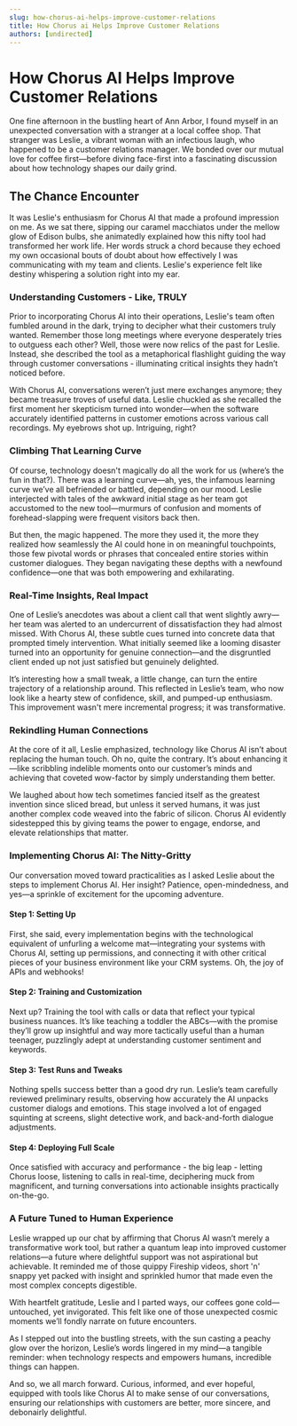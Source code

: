```yaml
---
slug: how-chorus-ai-helps-improve-customer-relations
title: How Chorus ai Helps Improve Customer Relations
authors: [undirected]
---
```



# How Chorus AI Helps Improve Customer Relations

One fine afternoon in the bustling heart of Ann Arbor, I found myself in an unexpected conversation with a stranger at a local coffee shop. That stranger was Leslie, a vibrant woman with an infectious laugh, who happened to be a customer relations manager. We bonded over our mutual love for coffee first—before diving face-first into a fascinating discussion about how technology shapes our daily grind.

## The Chance Encounter

It was Leslie's enthusiasm for Chorus AI that made a profound impression on me. As we sat there, sipping our caramel macchiatos under the mellow glow of Edison bulbs, she animatedly explained how this nifty tool had transformed her work life. Her words struck a chord because they echoed my own occasional bouts of doubt about how effectively I was communicating with my team and clients. Leslie's experience felt like destiny whispering a solution right into my ear.

### Understanding Customers - Like, TRULY

Prior to incorporating Chorus AI into their operations, Leslie's team often fumbled around in the dark, trying to decipher what their customers truly wanted. Remember those long meetings where everyone desperately tries to outguess each other? Well, those were now relics of the past for Leslie. Instead, she described the tool as a metaphorical flashlight guiding the way through customer conversations - illuminating critical insights they hadn’t noticed before.

With Chorus AI, conversations weren’t just mere exchanges anymore; they became treasure troves of useful data. Leslie chuckled as she recalled the first moment her skepticism turned into wonder—when the software accurately identified patterns in customer emotions across various call recordings. My eyebrows shot up. Intriguing, right?

### Climbing That Learning Curve

Of course, technology doesn't magically do all the work for us (where’s the fun in that?). There was a learning curve—ah, yes, the infamous learning curve we’ve all befriended or battled, depending on our mood. Leslie interjected with tales of the awkward initial stage as her team got accustomed to the new tool—murmurs of confusion and moments of forehead-slapping were frequent visitors back then.

But then, the magic happened. The more they used it, the more they realized how seamlessly the AI could hone in on meaningful touchpoints, those few pivotal words or phrases that concealed entire stories within customer dialogues. They began navigating these depths with a newfound confidence—one that was both empowering and exhilarating.

### Real-Time Insights, Real Impact

One of Leslie’s anecdotes was about a client call that went slightly awry—her team was alerted to an undercurrent of dissatisfaction they had almost missed. With Chorus AI, these subtle cues turned into concrete data that prompted timely intervention. What initially seemed like a looming disaster turned into an opportunity for genuine connection—and the disgruntled client ended up not just satisfied but genuinely delighted.

It’s interesting how a small tweak, a little change, can turn the entire trajectory of a relationship around. This reflected in Leslie’s team, who now look like a hearty stew of confidence, skill, and pumped-up enthusiasm. This improvement wasn't mere incremental progress; it was transformative.

### Rekindling Human Connections

At the core of it all, Leslie emphasized, technology like Chorus AI isn’t about replacing the human touch. Oh no, quite the contrary. It’s about enhancing it—like scribbling indelible moments onto our customer’s minds and achieving that coveted wow-factor by simply understanding them better.

We laughed about how tech sometimes fancied itself as the greatest invention since sliced bread, but unless it served humans, it was just another complex code weaved into the fabric of silicon. Chorus AI evidently sidestepped this by giving teams the power to engage, endorse, and elevate relationships that matter.

### Implementing Chorus AI: The Nitty-Gritty

Our conversation moved toward practicalities as I asked Leslie about the steps to implement Chorus AI. Her insight? Patience, open-mindedness, and yes—a sprinkle of excitement for the upcoming adventure.

#### **Step 1: Setting Up**

First, she said, every implementation begins with the technological equivalent of unfurling a welcome mat—integrating your systems with Chorus AI, setting up permissions, and connecting it with other critical pieces of your business environment like your CRM systems. Oh, the joy of APIs and webhooks!

#### **Step 2: Training and Customization**

Next up? Training the tool with calls or data that reflect your typical business nuances. It’s like teaching a toddler the ABCs—with the promise they’ll grow up insightful and way more tactically useful than a human teenager, puzzlingly adept at understanding customer sentiment and keywords.

#### **Step 3: Test Runs and Tweaks**

Nothing spells success better than a good dry run. Leslie’s team carefully reviewed preliminary results, observing how accurately the AI unpacks customer dialogs and emotions. This stage involved a lot of engaged squinting at screens, slight detective work, and back-and-forth dialogue adjustments.

#### **Step 4: Deploying Full Scale**

Once satisfied with accuracy and performance - the big leap - letting Chorus loose, listening to calls in real-time, deciphering muck from magnificent, and turning conversations into actionable insights practically on-the-go.

### A Future Tuned to Human Experience

Leslie wrapped up our chat by affirming that Chorus AI wasn’t merely a transformative work tool, but rather a quantum leap into improved customer relations—a future where delightful support was not aspirational but achievable. It reminded me of those quippy Fireship videos, short 'n' snappy yet packed with insight and sprinkled humor that made even the most complex concepts digestible.

With heartfelt gratitude, Leslie and I parted ways, our coffees gone cold—untouched, yet invigorated. This felt like one of those unexpected cosmic moments we’ll fondly narrate on future encounters.

As I stepped out into the bustling streets, with the sun casting a peachy glow over the horizon, Leslie’s words lingered in my mind—a tangible reminder: when technology respects and empowers humans, incredible things can happen.

And so, we all march forward. Curious, informed, and ever hopeful, equipped with tools like Chorus AI to make sense of our conversations, ensuring our relationships with customers are better, more sincere, and debonairly delightful.